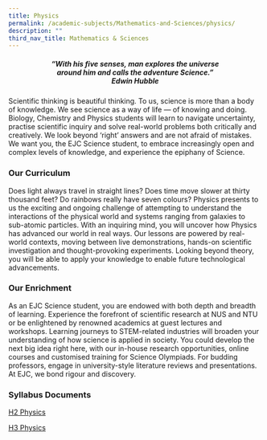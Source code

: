 ```yaml
---
title: Physics
permalink: /academic-subjects/Mathematics-and-Sciences/physics/
description: ""
third_nav_title: Mathematics & Sciences
---
```

<center><h5><em>“With his five senses, man explores the universe<br>around him and calls the adventure Science.”<br><b>Edwin Hubble</b></em></h5></center>

Scientific thinking is beautiful thinking. To us, science is more than a body of knowledge. We see science as a way of life — of knowing and doing. Biology, Chemistry and Physics students will learn to navigate uncertainty, practise scientific inquiry and solve real-world problems both critically and creatively. We look beyond ‘right’ answers and are not afraid of mistakes. We want you, the EJC Science student, to embrace increasingly open and complex levels of knowledge, and experience the epiphany of Science.

### Our Curriculum

Does light always travel in straight lines? Does time move slower at thirty thousand feet? Do rainbows really have seven colours? Physics presents to us the exciting and ongoing challenge of attempting to understand the interactions of the physical world and systems ranging from galaxies to sub-atomic particles. With an inquiring mind, you will uncover how Physics has advanced our world in real ways. Our lessons are powered by real-world contexts, moving between live demonstrations, hands-on scientific investigation and thought-provoking experiments. Looking beyond theory, you will be able to apply your knowledge to enable future technological advancements.

### Our Enrichment

As an EJC Science student, you are endowed with both depth and breadth of learning. Experience the forefront of scientific research at NUS and NTU or be enlightened by renowned academics at guest lectures and workshops. Learning journeys to STEM-related industries will broaden your understanding of how science is applied in society. You could develop the next big idea right here, with our in-house research opportunities, online courses and customised training for Science Olympiads. For budding professors, engage in university-style literature reviews and presentations. At EJC, we bond rigour and discovery.



### Syllabus Documents

[H2 Physics](https://www.seab.gov.sg/docs/default-source/national-examinations/syllabus/alevel/2024syllabus/9749_y24_sy.pdf) 

[H3 Physics](https://www.seab.gov.sg/docs/default-source/national-examinations/syllabus/alevel/2024syllabus/9814_y24_sy.pdf)